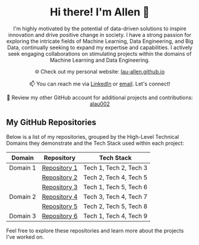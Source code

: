 <div align="center">
  
# Hi there! I'm Allen 👋 
  


I'm highly motivated by the potential of data-driven solutions to inspire innovation and drive positive change in society. I have a strong passion for exploring the intricate fields of Machine Learning, Data Engineering, and Big Data, continually seeking to expand my expertise and capabilities. I actively seek engaging collaborations on stimulating projects within the domains of Machine Learning and Data Engineering.
  

  
🌐 Check out my personal website: [lau-allen.github.io](https://lau-allen.github.io)

📫 You can reach me via [LinkedIn](https://www.linkedin.com/in/allenlau2019/) or [email](mailto:allenlau3@outlook.com). Let's connect!

📓 Review my other GitHub account for additional projects and contributions: [alau002](https://github.com/alau002) 
  
</div>


## My GitHub Repositories

Below is a list of my repositories, grouped by the High-Level Technical Domains they demonstrate and the Tech Stack used within each project:

<div align="center">

| Domain   | Repository                   | Tech Stack             |
|----------|------------------------------|------------------------|
| Domain 1 | [Repository 1](link_to_repo1) | Tech 1, Tech 2, Tech 3 |
|          | [Repository 2](link_to_repo2) | Tech 2, Tech 4, Tech 5 |
|          | [Repository 3](link_to_repo3) | Tech 1, Tech 5, Tech 6 |
| Domain 2 | [Repository 4](link_to_repo4) | Tech 3, Tech 4, Tech 7 |
|          | [Repository 5](link_to_repo5) | Tech 2, Tech 5, Tech 8 |
| Domain 3 | [Repository 6](link_to_repo6) | Tech 1, Tech 4, Tech 9 |

</div>

Feel free to explore these repositories and learn more about the projects I've worked on.





